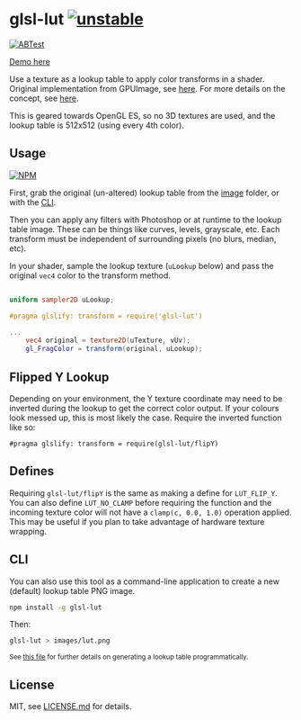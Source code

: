 # glsl-lut [![unstable](http://badges.github.io/stability-badges/dist/unstable.svg)](http://github.com/badges/stability-badges)

[![ABTest](http://i.imgur.com/QbSAX2h.png)](http://mattdesl.github.io/glsl-lut/example/demo.html)

[Demo here](http://mattdesl.github.io/glsl-lut/example/demo.html)

Use a texture as a lookup table to apply color transforms in a shader. Original implementation from GPUImage, see [here](http://liovch.blogspot.ca/2012/07/add-instagram-like-effects-to-your-ios.html). For more details on the concept, see [here](http://http.developer.nvidia.com/GPUGems2/gpugems2_chapter24.html).

This is geared towards OpenGL ES, so no 3D textures are used, and the lookup table is 512x512 (using every 4th color).

## Usage

[![NPM](https://nodei.co/npm/glsl-lut.png)](https://nodei.co/npm/glsl-lut/)

First, grab the original (un-altered) lookup table from the [image](image) folder, or with the [CLI](#cli). 


Then you can apply any filters with Photoshop or at runtime to the lookup table image. These can be things like curves, levels, grayscale, etc. Each transform must be independent of surrounding pixels (no blurs, median, etc).

In your shader, sample the lookup texture (`uLookup` below) and pass the original `vec4` color to the transform method.

```glsl

uniform sampler2D uLookup;

#pragma glslify: transform = require('glsl-lut')

...
    vec4 original = texture2D(uTexture, vUv);
	gl_FragColor = transform(original, uLookup);
```

## Flipped Y Lookup

Depending on your environment, the Y texture coordinate may need to be inverted during the lookup to get the correct color output. If your colours look messed up, this is most likely the case. Require the inverted function like so:

```
#pragma glslify: transform = require(glsl-lut/flipY)
```

## Defines

Requiring `glsl-lut/flipY` is the same as making a define for `LUT_FLIP_Y`. You can also define `LUT_NO_CLAMP` before requiring the function and the incoming texture color will not have a `clamp(c, 0.0, 1.0)` operation applied. This may be useful if you plan to take advantage of hardware texture wrapping. 

## CLI

You can also use this tool as a command-line application to create a new (default) lookup table PNG image.

```sh
npm install -g glsl-lut
```

Then: 

```sh
glsl-lut > images/lut.png
```

<sup>See [this file](https://github.com/BradLarson/GPUImage/blob/master/framework/Source/GPUImageLookupFilter.h) for further details on generating a lookup table programmatically.</sup>

## License

MIT, see [LICENSE.md](http://github.com/mattdesl/glsl-lut/blob/master/LICENSE.md) for details.